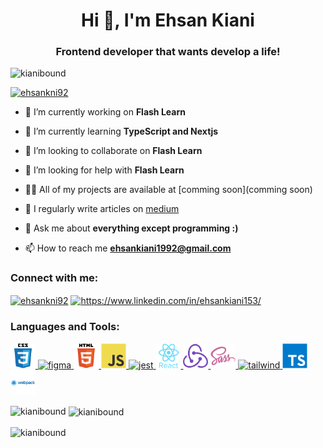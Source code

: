 <h1 align="center">Hi 👋, I'm Ehsan Kiani</h1>
<h3 align="center">Frontend developer that wants develop a life!</h3>

<p align="left"> <img src="https://komarev.com/ghpvc/?username=kianibound&label=Profile%20views&color=0e75b6&style=flat" alt="kianibound" /> </p>

<p align="left"> <a href="https://twitter.com/ehsankni92" target="blank"><img src="https://img.shields.io/twitter/follow/ehsankni92?logo=twitter&style=for-the-badge" alt="ehsankni92" /></a> </p>

- 🔭 I’m currently working on **Flash Learn**

- 🌱 I’m currently learning **TypeScript and Nextjs**

- 👯 I’m looking to collaborate on **Flash Learn**

- 🤝 I’m looking for help with **Flash Learn**

- 👨‍💻 All of my projects are available at [comming soon](comming soon)

- 📝 I regularly write articles on [medium](medium)

- 💬 Ask me about **everything except programming :)**

- 📫 How to reach me **ehsankiani1992@gmail.com**

<h3 align="left">Connect with me:</h3>
<p align="left">
<a href="https://twitter.com/ehsankni92" target="blank"><img align="center" src="https://raw.githubusercontent.com/rahuldkjain/github-profile-readme-generator/master/src/images/icons/Social/twitter.svg" alt="ehsankni92" height="30" width="40" /></a>
<a href="https://linkedin.com/in/https://www.linkedin.com/in/ehsankiani153/" target="blank"><img align="center" src="https://raw.githubusercontent.com/rahuldkjain/github-profile-readme-generator/master/src/images/icons/Social/linked-in-alt.svg" alt="https://www.linkedin.com/in/ehsankiani153/" height="30" width="40" /></a>
</p>

<h3 align="left">Languages and Tools:</h3>
<p align="left"> <a href="https://www.w3schools.com/css/" target="_blank" rel="noreferrer"> <img src="https://raw.githubusercontent.com/devicons/devicon/master/icons/css3/css3-original-wordmark.svg" alt="css3" width="40" height="40"/> </a> <a href="https://www.figma.com/" target="_blank" rel="noreferrer"> <img src="https://www.vectorlogo.zone/logos/figma/figma-icon.svg" alt="figma" width="40" height="40"/> </a> <a href="https://www.w3.org/html/" target="_blank" rel="noreferrer"> <img src="https://raw.githubusercontent.com/devicons/devicon/master/icons/html5/html5-original-wordmark.svg" alt="html5" width="40" height="40"/> </a> <a href="https://developer.mozilla.org/en-US/docs/Web/JavaScript" target="_blank" rel="noreferrer"> <img src="https://raw.githubusercontent.com/devicons/devicon/master/icons/javascript/javascript-original.svg" alt="javascript" width="40" height="40"/> </a> <a href="https://jestjs.io" target="_blank" rel="noreferrer"> <img src="https://www.vectorlogo.zone/logos/jestjsio/jestjsio-icon.svg" alt="jest" width="40" height="40"/> </a> <a href="https://reactjs.org/" target="_blank" rel="noreferrer"> <img src="https://raw.githubusercontent.com/devicons/devicon/master/icons/react/react-original-wordmark.svg" alt="react" width="40" height="40"/> </a> <a href="https://redux.js.org" target="_blank" rel="noreferrer"> <img src="https://raw.githubusercontent.com/devicons/devicon/master/icons/redux/redux-original.svg" alt="redux" width="40" height="40"/> </a> <a href="https://sass-lang.com" target="_blank" rel="noreferrer"> <img src="https://raw.githubusercontent.com/devicons/devicon/master/icons/sass/sass-original.svg" alt="sass" width="40" height="40"/> </a> <a href="https://tailwindcss.com/" target="_blank" rel="noreferrer"> <img src="https://www.vectorlogo.zone/logos/tailwindcss/tailwindcss-icon.svg" alt="tailwind" width="40" height="40"/> </a> <a href="https://www.typescriptlang.org/" target="_blank" rel="noreferrer"> <img src="https://raw.githubusercontent.com/devicons/devicon/master/icons/typescript/typescript-original.svg" alt="typescript" width="40" height="40"/> </a> <a href="https://webpack.js.org" target="_blank" rel="noreferrer"> <img src="https://raw.githubusercontent.com/devicons/devicon/d00d0969292a6569d45b06d3f350f463a0107b0d/icons/webpack/webpack-original-wordmark.svg" alt="webpack" width="40" height="40"/> </a> </p>

<p><img align="left" src="https://github-readme-stats.vercel.app/api/top-langs?username=kianibound&show_icons=true&locale=en&layout=compact" alt="kianibound" /></p>

<p>&nbsp;<img align="center" src="https://github-readme-stats.vercel.app/api?username=kianibound&show_icons=true&locale=en" alt="kianibound" /></p>

<p><img align="center" src="https://github-readme-streak-stats.herokuapp.com/?user=kianibound&" alt="kianibound" /></p>
